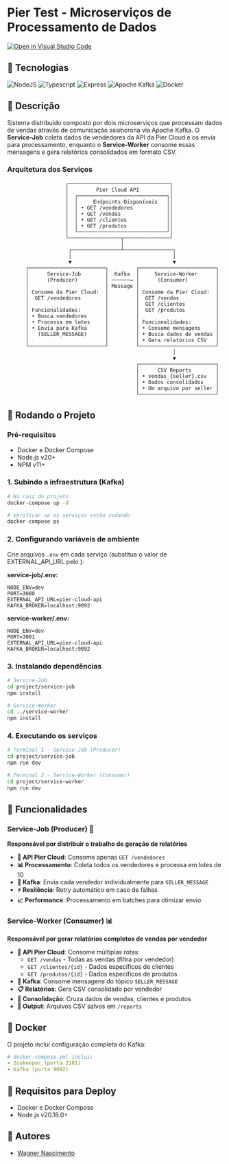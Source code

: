 # Pier Test - Microserviços de Processamento de Dados

[![Open in Visual Studio Code](https://img.shields.io/static/v1?logo=visualstudiocode&label=&message=Open%20in%20Visual%20Studio%20Code&labelColor=2c2c32&color=007acc&logoColor=007acc)](https://github.com/wagnernasc/pier-cloud)

## 🚩 Tecnologias

![NodeJS](https://img.shields.io/badge/node.js-6DA55F?style=for-the-badge&logo=node.js&logoColor=white)
![Typescript](https://img.shields.io/badge/typescript-2f74c0?style=for-the-badge&logo=typescript&logoColor=white)
![Express](https://img.shields.io/badge/express.js-%23404d59.svg?style=for-the-badge&logo=express&logoColor=%2361DAFB)
![Apache Kafka](https://img.shields.io/badge/Apache%20Kafka-000?style=for-the-badge&logo=apachekafka)
![Docker](https://img.shields.io/badge/docker-%230db7ed.svg?style=for-the-badge&logo=docker&logoColor=white)

## 🔗 Descrição

Sistema distribuído composto por dois microserviços que processam dados de vendas através de comunicação assíncrona via Apache Kafka. O **Service-Job** coleta dados de vendedores da API da Pier Cloud e os envia para processamento, enquanto o **Service-Worker** consome essas mensagens e gera relatórios consolidados em formato CSV.

### Arquitetura dos Serviços

```
                   ┌─────────────────────────────────┐
                   │         Pier Cloud API          │
                   │  ┌─────────────────────────────┐│
                   │  │     Endpoints Disponíveis   ││
                   │  │ • GET /vendedores           ││
                   │  │ • GET /vendas               ││
                   │  │ • GET /clientes             ││
                   │  │ • GET /produtos             ││
                   │  └─────────────────────────────┘│
                   └─────────────────┬───────────────┘
                                     │
                    ┌────────────────┴────────────────┐
                    │                                 │
                    ▼                                 ▼
      ┌─────────────────────────┐         ┌─────────────────────────┐
      │      Service-Job        │  Kafka  │     Service-Worker      │
      │      (Producer)         │ ──────→ │      (Consumer)         │
      │                         │ Message │                         │
      │ Consome da Pier Cloud:  │         │ Consome da Pier Cloud:  │
      │  GET /vendedores        │         │  GET /vendas            │
      │                         │         │  GET /clientes          │
      │ Funcionalidades:        │         │  GET /produtos          │
      │ • Busca vendedores      │         │                         │
      │ • Processa em lotes     │         │ Funcionalidades:        │
      │ • Envia para Kafka      │         │ • Consome mensagens     │
      │   (SELLER_MESSAGE)      │         │ • Busca dados de vendas │
      │                         │         │ • Gera relatórios CSV   │
      └─────────────────────────┘         └─────────────────────────┘
                                                      │
                                                      ▼
                                          ┌─────────────────────────┐
                                          │      CSV Reports        │
                                          │ • vendas_{seller}.csv   │
                                          │ • Dados consolidados    │
                                          │ • Um arquivo por seller │
                                          └─────────────────────────┘

```

## 🚦 Rodando o Projeto

### Pré-requisitos

- Docker e Docker Compose
- Node.js v20+
- NPM v11+

### 1. Subindo a infraestrutura (Kafka)

```bash
# Na raiz do projeto
docker-compose up -d

# Verificar se os serviços estão rodando
docker-compose ps
```

### 2. Configurando variáveis de ambiente

Crie arquivos `.env` em cada serviço (substitua o valor de EXTERNAL_API_URL pelo ):

**service-job/.env:**
```env
NODE_ENV=dev
PORT=3000
EXTERNAL_API_URL=pier-cloud-api
KAFKA_BROKER=localhost:9092
```

**service-worker/.env:**
```env
NODE_ENV=dev
PORT=3001
EXTERNAL_API_URL=pier-cloud-api
KAFKA_BROKER=localhost:9092
```

### 3. Instalando dependências

```bash
# Service-Job
cd project/service-job
npm install

# Service-Worker
cd ../service-worker
npm install
```

### 4. Executando os serviços

```bash
# Terminal 1 - Service-Job (Producer)
cd project/service-job
npm run dev

# Terminal 2 - Service-Worker (Consumer)
cd project/service-worker
npm run dev
```

## 🔧 Funcionalidades

### Service-Job (Producer) 🔄
**Responsável por distribuir o trabalho de geração de relatórios**

- **🎯 API Pier Cloud**: Consome apenas `GET /vendedores`
- **📊 Processamento**: Coleta todos os vendedores e processa em lotes de 10
- **🚀 Kafka**: Envia cada vendedor individualmente para `SELLER_MESSAGE`
- **⚡ Resilência**: Retry automático em caso de falhas
- **📈 Performance**: Processamento em batches para otimizar envio

### Service-Worker (Consumer) 📊  
**Responsável por gerar relatórios completos de vendas por vendedor**

- **🎯 API Pier Cloud**: Consome múltiplas rotas:
  - `GET /vendas` - Todas as vendas (filtra por vendedor)
  - `GET /clientes/{id}` - Dados específicos de clientes
  - `GET /produtos/{id}` - Dados específicos de produtos
- **📨 Kafka**: Consome mensagens do tópico `SELLER_MESSAGE`
- **📋 Relatórios**: Gera CSV consolidado por vendedor
- **🔄 Consolidação**: Cruza dados de vendas, clientes e produtos
- **💾 Output**: Arquivos CSV salvos em `/reports`

## 🐳 Docker

O projeto inclui configuração completa do Kafka:

```yaml
# docker-compose.yml inclui:
- Zookeeper (porta 2181)
- Kafka (porta 9092)
```

## 🚀 Requisitos para Deploy

- Docker e Docker Compose
- Node.js v20.18.0+

## 🧗️ Autores

- [Wagner Nascimento](https://github.com/WagnerNasc)
